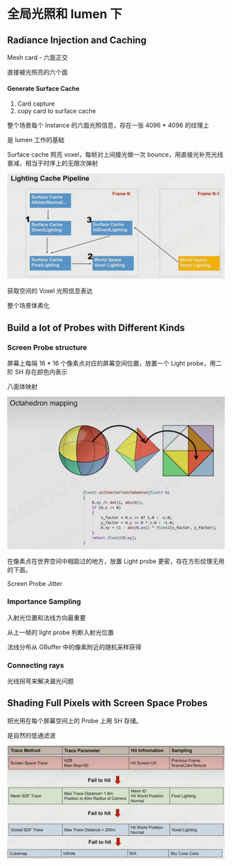 ﻿# 全局光照和 lumen 下

## Radiance Injection and Caching

Mesh card - 六面正交

直接被光照亮的六个面

#### Generate Surface Cache

1. Card capture
2. copy card to surface cache

整个场景每个 Instance 的六面光照信息，存在一张 4096 * 4096 的纹理上

是 lumen 工作的基础

Surface cache 照亮 voxel，每帧对上间接光做一次 bounce，用直接光补充光线衰减，相当于时序上的无限次弹射

![image.png](assets/lighting-cache-pipeline.png)

获取空间的 Voxel 光照信息表达

整个场景体素化

## Build a lot of Probes with Different Kinds

### Screen Probe structure

屏幕上每隔 16 * 16 个像素点对应的屏幕空间位置，放置一个 Light probe，用二阶 SH 存在颜色内表示

八面体映射

![image.png](assets/oct-mapping.png)

在像素点在世界空间中相距过的地方，放置 Light probe 更密，存在方形纹理无用的下面。

Screen Probe Jitter

### Importance Sampling

入射光位置和法线方向最重要

从上一帧的 light probe 判断入射光位置

法线分布从 GBuffer 中的像素附近的随机采样获得

### Connecting rays

光线拐弯来解决漏光问题

## Shading Full Pixels with Screen Space Probes

把光用在每个屏幕空间上的 Probe 上用 SH 存储。

是自然的低通滤波

![image.png](assets/metherds.png)
